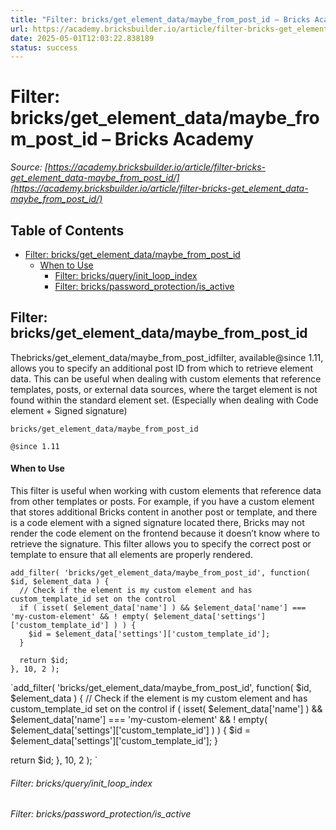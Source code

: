 ```yaml
---
title: "Filter: bricks/get_element_data/maybe_from_post_id – Bricks Academy"
url: https://academy.bricksbuilder.io/article/filter-bricks-get_element_data-maybe_from_post_id/
date: 2025-05-01T12:03:22.838189
status: success
---
```


# Filter: bricks/get_element_data/maybe_from_post_id – Bricks Academy

*Source: [https://academy.bricksbuilder.io/article/filter-bricks-get_element_data-maybe_from_post_id/](https://academy.bricksbuilder.io/article/filter-bricks-get_element_data-maybe_from_post_id/)*

## Table of Contents

- [Filter: bricks/get_element_data/maybe_from_post_id](#filter-bricksgetelementdatamaybefrompostid)
    - [When to Use](#when-to-use)
        - [Filter: bricks/query/init_loop_index](#filter-bricksqueryinitloopindex)
        - [Filter: bricks/password_protection/is_active](#filter-brickspasswordprotectionisactive)

## Filter: bricks/get_element_data/maybe_from_post_id

Thebricks/get_element_data/maybe_from_post_idfilter, available@since 1.11, allows you to specify an additional post ID from which to retrieve element data. This can be useful when dealing with custom elements that reference templates, posts, or external data sources, where the target element is not found within the standard element set. (Especially when dealing with Code element + Signed signature)

`bricks/get_element_data/maybe_from_post_id`

`@since 1.11`

#### When to Use

This filter is useful when working with custom elements that reference data from other templates or posts. For example, if you have a custom element that stores additional Bricks content in another post or template, and there is a code element with a signed signature located there, Bricks may not render the code element on the frontend because it doesn’t know where to retrieve the signature. This filter allows you to specify the correct post or template to ensure that all elements are properly rendered.

```
add_filter( 'bricks/get_element_data/maybe_from_post_id', function( $id, $element_data ) {
  // Check if the element is my custom element and has custom_template_id set on the control
  if ( isset( $element_data['name'] ) && $element_data['name'] === 'my-custom-element' && ! empty( $element_data['settings']['custom_template_id'] ) ) {
    $id = $element_data['settings']['custom_template_id'];
  }

  return $id;
}, 10, 2 );

```

`add_filter( 'bricks/get_element_data/maybe_from_post_id', function( $id, $element_data ) {
  // Check if the element is my custom element and has custom_template_id set on the control
  if ( isset( $element_data['name'] ) && $element_data['name'] === 'my-custom-element' && ! empty( $element_data['settings']['custom_template_id'] ) ) {
    $id = $element_data['settings']['custom_template_id'];
  }

  return $id;
}, 10, 2 );
`

###### Filter: bricks/query/init_loop_index

###### Filter: bricks/password_protection/is_active


